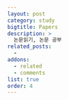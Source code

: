 ```yaml
---
layout: post
category: study
bigtitle: Papers
description: >
  논문읽기, 논문 공부
related_posts:
  -
addons:
  - related
  - comments
list: true
order: 4
---
```

